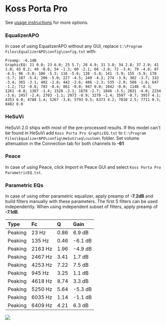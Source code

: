# Koss Porta Pro
See [usage instructions](https://github.com/jaakkopasanen/AutoEq#usage) for more options.

### EqualizerAPO
In case of using EqualizerAPO without any GUI, replace `C:\Program Files\EqualizerAPO\config\config.txt`
with:
```
Preamp: -6.1dB
GraphicEQ: 21 0.0; 23 6.0; 25 5.7; 28 4.9; 31 3.8; 34 2.8; 37 2.0; 41 1.0; 45 0.2; 49 -0.6; 54 -1.3; 60 -2.1; 66 -2.8; 72 -3.4; 79 -4.0; 87 -4.5; 96 -5.0; 106 -5.3; 116 -5.6; 128 -5.8; 141 -5.9; 155 -5.9; 170 -5.7; 187 -5.4; 206 -5.0; 227 -4.5; 249 -4.2; 274 -3.9; 302 -3.7; 332 -3.4; 365 -3.1; 402 -2.8; 442 -2.6; 486 -2.3; 535 -2.0; 588 -1.6; 647 -1.2; 712 -0.8; 783 -0.4; 861 -0.0; 947 0.0; 1042 -0.0; 1146 -0.3; 1261 -0.8; 1387 -1.4; 1526 -2.1; 1678 -2.7; 1846 -3.5; 2031 -4.0; 2234 -3.6; 2457 -2.4; 2703 -1.1; 2973 -0.9; 3270 -1.4; 3597 -0.7; 3957 4.1; 4353 6.0; 4788 1.4; 5267 -3.8; 5793 0.5; 6373 4.2; 7010 2.5; 7711 0.3; 8482 0.0
```

### HeSuVi
HeSuVi 2.0 ships with most of the pre-processed results. If this model can't be found in HeSuVi add
`Koss Porta Pro GraphicEQ.txt` to `C:\Program Files\EqualizerAPO\config\HeSuVi\eq\custom\` folder.
Set volume attenuation in the Connection tab for both channels to **-61**

### Peace
In case of using Peace, click *Import* in Peace GUI and select `Koss Porta Pro ParametricEQ.txt`.

### Parametric EQs
In case of using other parametric equalizer, apply preamp of **-7.2dB** and build filters manually
with these parameters. The first 5 filters can be used independently.
When using independent subset of filters, apply preamp of **-7.1dB**.

| Type    | Fc      |    Q | Gain    |
|:--------|:--------|:-----|:--------|
| Peaking | 23 Hz   | 0.86 | 6.9 dB  |
| Peaking | 135 Hz  | 0.46 | -6.1 dB |
| Peaking | 2163 Hz | 1.96 | -4.9 dB |
| Peaking | 2467 Hz | 3.41 | 1.7 dB  |
| Peaking | 4253 Hz | 7.22 | 7.5 dB  |
| Peaking | 945 Hz  | 3.25 | 1.1 dB  |
| Peaking | 4618 Hz | 8.74 | 3.3 dB  |
| Peaking | 5250 Hz | 5.64 | -5.3 dB |
| Peaking | 6035 Hz | 1.14 | -1.1 dB |
| Peaking | 6409 Hz | 4.21 | 6.3 dB  |

![](https://raw.githubusercontent.com/jaakkopasanen/AutoEq/master/results/rtings/avg/Koss%20Porta%20Pro/Koss%20Porta%20Pro.png)